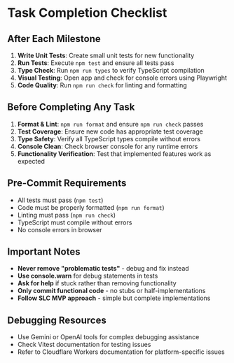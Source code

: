 # Task Completion Checklist

## After Each Milestone

1. **Write Unit Tests**: Create small unit tests for new functionality
2. **Run Tests**: Execute `npm test` and ensure all tests pass
3. **Type Check**: Run `npm run types` to verify TypeScript compilation
4. **Visual Testing**: Open app and check for console errors using Playwright
5. **Code Quality**: Run `npm run check` for linting and formatting

## Before Completing Any Task

1. **Format & Lint**: `npm run format` and ensure `npm run check` passes
2. **Test Coverage**: Ensure new code has appropriate test coverage
3. **Type Safety**: Verify all TypeScript types compile without errors
4. **Console Clean**: Check browser console for any runtime errors
5. **Functionality Verification**: Test that implemented features work as expected

## Pre-Commit Requirements

- All tests must pass (`npm test`)
- Code must be properly formatted (`npm run format`)
- Linting must pass (`npm run check`)
- TypeScript must compile without errors
- No console errors in browser

## Important Notes

- **Never remove "problematic tests"** - debug and fix instead
- **Use console.warn** for debug statements in tests
- **Ask for help** if stuck rather than removing functionality
- **Only commit functional code** - no stubs or half-implementations
- **Follow SLC MVP approach** - simple but complete implementations

## Debugging Resources

- Use Gemini or OpenAI tools for complex debugging assistance
- Check Vitest documentation for testing issues
- Refer to Cloudflare Workers documentation for platform-specific issues
